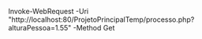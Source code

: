  Invoke-WebRequest -Uri "http://localhost:80/ProjetoPrincipalTemp/processo.php?alturaPessoa=1.55" -Method Get
